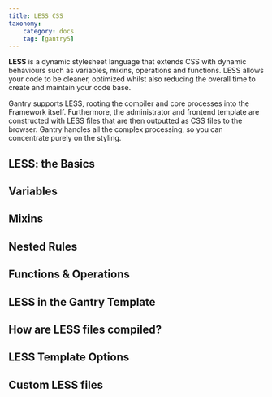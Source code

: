 ```yaml
---
title: LESS CSS
taxonomy:
    category: docs
    tag: [gantry5]
---
```


**LESS** is a dynamic stylesheet language that extends CSS with dynamic behaviours such as variables, mixins, operations and functions. LESS allows your code to be cleaner, optimized whilst also reducing the overall time to create and maintain your code base.

Gantry supports LESS, rooting the compiler and core processes into the Framework itself. Furthermore, the administrator and frontend template are constructed with LESS files that are then outputted as CSS files to the browser. Gantry handles all the complex processing, so you can concentrate purely on the styling.


LESS: the Basics
----------------


Variables
---------

Mixins
------


Nested Rules
------------



Functions & Operations
----------------------



LESS in the Gantry Template
---------------------------


How are LESS files compiled?
----------------------------



LESS Template Options
---------------------


Custom LESS files
-----------------

